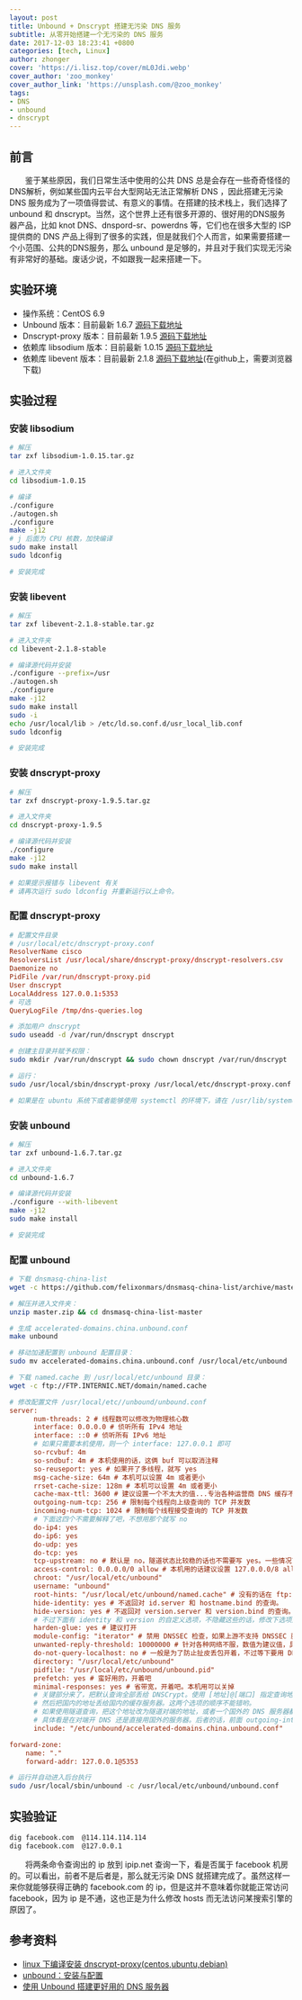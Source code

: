 ```yaml
---
layout: post
title: Unbound + Dnscrypt 搭建无污染 DNS 服务
subtitle: 从零开始搭建一个无污染的 DNS 服务
date: 2017-12-03 18:23:41 +0800
categories: [tech, Linux]
author: zhonger
cover: 'https://i.lisz.top/cover/mL0Jdi.webp'
cover_author: 'zoo_monkey'
cover_author_link: 'https://unsplash.com/@zoo_monkey'
tags:
- DNS
- unbound
- dnscrypt
---
```


## 前言

&emsp;&emsp;鉴于某些原因，我们日常生活中使用的公共 DNS 总是会存在一些奇奇怪怪的DNS解析，例如某些国内云平台大型网站无法正常解析 DNS ，因此搭建无污染 DNS 服务成为了一项值得尝试、有意义的事情。在搭建的技术栈上，我们选择了 unbound 和 dnscrypt。当然，这个世界上还有很多开源的、很好用的DNS服务器产品，比如 knot DNS、dnspord-sr、powerdns 等，它们也在很多大型的 ISP 提供商的 DNS 产品上得到了很多的实践，但是就我们个人而言，如果需要搭建一个小范围、公共的DNS服务，那么 unbound 是足够的，并且对于我们实现无污染有非常好的基础。废话少说，不如跟我一起来搭建一下。

## 实验环境

- 操作系统：CentOS 6.9
- Unbound 版本：目前最新 1.6.7 [源码下载地址](http://unbound.net/downloads/unbound-latest.tar.gz)
- Dnscrypt-proxy 版本：目前最新 1.9.5 [源码下载地址](https://download.dnscrypt.org/dnscrypt-proxy/dnscrypt-proxy-1.9.5.tar.gz)
- 依赖库 libsodium 版本：目前最新 1.0.15 [源码下载地址](https://download.libsodium.org/libsodium/releases/libsodium-1.0.15.tar.gz)
- 依赖库 libevent 版本：目前最新 2.1.8 [源码下载地址](https://github.com/libevent/libevent/releases/download/release-2.1.8-stable/libevent-2.1.8-stable.tar.gz)(在github上，需要浏览器下载)

## 实验过程

### 安装 libsodium

```bash
# 解压 
tar zxf libsodium-1.0.15.tar.gz

# 进入文件夹
cd libsodium-1.0.15

# 编译
./configure
./autogen.sh
./configure
make -j12 
# j 后面为 CPU 核数，加快编译
sudo make install
sudo ldconfig

# 安装完成
```

### 安装 libevent

```bash
# 解压
tar zxf libevent-2.1.8-stable.tar.gz

# 进入文件夹
cd libevent-2.1.8-stable

# 编译源代码并安装
./configure --prefix=/usr
./autogen.sh
./configure
make -j12
sudo make install
sudo -i
echo /usr/local/lib > /etc/ld.so.conf.d/usr_local_lib.conf
sudo ldconfig

# 安装完成
```

### 安装 dnscrypt-proxy

```bash
# 解压
tar zxf dnscrypt-proxy-1.9.5.tar.gz

# 进入文件夹
cd dnscrypt-proxy-1.9.5

# 编译源代码并安装
./configure
make -j12
sudo make install

# 如果提示报错与 libevent 有关
# 请再次运行 sudo ldconfig 并重新运行以上命令。
```

### 配置 dnscrypt-proxy

```conf
# 配置文件目录
# /usr/local/etc/dnscrypt-proxy.conf
ResolverName cisco
ResolversList /usr/local/share/dnscrypt-proxy/dnscrypt-resolvers.csv
Daemonize no
PidFile /var/run/dnscrypt-proxy.pid
User dnscrypt
LocalAddress 127.0.0.1:5353
# 可选
QueryLogFile /tmp/dns-queries.log
```

```bash
# 添加用户 dnscrypt
sudo useadd -d /var/run/dnscrypt dnscrypt

# 创建主目录并赋予权限：
sudo mkdir /var/run/dnscrypt && sudo chown dnscrypt /var/run/dnscrypt

# 运行：
sudo /usr/local/sbin/dnscrypt-proxy /usr/local/etc/dnscrypt-proxy.conf

# 如果是在 ubuntu 系统下或者能够使用 systemctl 的环境下，请在 /usr/lib/systemd/system/dnscrypt-proxy.socket 修改配置，参考资料 3 中所示。
```

### 安装 unbound

```bash
# 解压
tar zxf unbound-1.6.7.tar.gz

# 进入文件夹 
cd unbound-1.6.7

# 编译源代码并安装
./configure --with-libevent
make -j12
sudo make install

# 安装完成
```

### 配置 unbound

```bash
# 下载 dnsmasq-china-list
wget -c https://github.com/felixonmars/dnsmasq-china-list/archive/master.zip

# 解压并进入文件夹：
unzip master.zip && cd dnsmasq-china-list-master

# 生成 accelerated-domains.china.unbound.conf
make unbound

# 移动加速配置到 unbound 配置目录：
sudo mv accelerated-domains.china.unbound.conf /usr/local/etc/unbound

# 下载 named.cache 到 /usr/local/etc/unbound 目录：
wget -c ftp://FTP.INTERNIC.NET/domain/named.cache 
```

```ini
# 修改配置文件 /usr/local/etc//unbound/unbound.conf
server:
      num-threads: 2 # 线程数可以修改为物理核心数
      interface: 0.0.0.0 # 侦听所有 IPv4 地址
      interface: ::0 # 侦听所有 IPv6 地址
      # 如果只需要本机使用，则一个 interface: 127.0.0.1 即可
      so-rcvbuf: 4m
      so-sndbuf: 4m # 本机使用的话，这俩 buf 可以取消注释
      so-reuseport: yes # 如果开了多线程，就写 yes
      msg-cache-size: 64m # 本机可以设置 4m 或者更小
      rrset-cache-size: 128m # 本机可以设置 4m 或者更小
      cache-max-ttl: 3600 # 建议设置一个不太大的值...专治各种运营商 DNS 缓存不服
      outgoing-num-tcp: 256 # 限制每个线程向上级查询的 TCP 并发数
      incoming-num-tcp: 1024 # 限制每个线程接受查询的 TCP 并发数
      # 下面这四个不需要解释了吧，不想用那个就写 no
      do-ip4: yes
      do-ip6: yes
      do-udp: yes
      do-tcp: yes
      tcp-upstream: no # 默认是 no，隧道状态比较稳的话也不需要写 yes。一些情况下强制使用 tcp 连上游的话写 yes
      access-control: 0.0.0.0/0 allow # 本机用的话建议设置 127.0.0.0/8 allow，局域网用适当调整
      chroot: "/usr/local/etc/unbound"
      username: "unbound"
      root-hints: "/usr/local/etc/unbound/named.cache" # 没有的话在 ftp://FTP.INTERNIC.NET/domain/named.cache 下载一份
      hide-identity: yes # 不返回对 id.server 和 hostname.bind 的查询。
      hide-version: yes # 不返回对 version.server 和 version.bind 的查询。
      # 不过下面有 identity 和 version 的自定义选项，不隐藏这些的话，修改下选项还可以卖个萌(´・ω・｀)
      harden-glue: yes # 建议打开
      module-config: "iterator" # 禁用 DNSSEC 检查，如果上游不支持 DNSSEC 就关掉。注意这个选项有可能在其他 include 的文件里
      unwanted-reply-threshold: 10000000 # 针对各种网络不服，数值为建议值，具体可以自己修改看看效果
      do-not-query-localhost: no # 一般是为了防止扯皮丢包开着，不过等下要用 DNSCrypt 所以关掉
      directory: "/usr/local/etc/unbound"
      pidfile: "/usr/local/etc/unbound/unbound.pid"
      prefetch: yes # 蛮好用的，开着吧
      minimal-responses: yes # 省带宽，开着吧。本机用可以关掉
      # 关键部分来了，把默认查询全部丢给 DNSCrypt。使用 [地址]@[端口] 指定查询地址和端口，默认端口 53。
      # 然后把国内的地址丢给国内的缓存服务器。这两个选项的顺序不能错哟。
      # 如果使用隧道查询，把这个地址改为隧道对端的地址，或者一个国外的 DNS 服务器都可以，例如 8.8.8.8。
      # 具体看是在对端开 DNS 还是直接用国外的服务器。后者的话，前面 outgoing-interface 可以直接设置隧道本地端的地址，不过要配合 dnsmasq-china-list 的话，还是写路由表比较合适，否则不够灵活。
      include: "/etc/unbound/accelerated-domains.china.unbound.conf"

forward-zone:
    name: "."
    forward-addr: 127.0.0.1@5353
```

```bash
# 运行并自动进入后台执行
sudo /usr/local/sbin/unbound -c /usr/local/etc/unbound/unbound.conf 
```

## 实验验证

```bash
dig facebook.com  @114.114.114.114
dig facebook.com  @127.0.0.1
```

&emsp;&emsp;将两条命令查询出的 ip 放到 ipip.net 查询一下，看是否属于 facebook 机房的。可以看出，前者不是后者是，那么就无污染 DNS 就搭建完成了。虽然这样一来你就能够获得正确的 facebook.com 的 ip，但是这并不意味着你就能正常访问 facebook，因为 ip 是不通，这也正是为什么修改 hosts 而无法访问某搜索引擎的原因了。

## 参考资料

- [linux 下编译安装 dnscrypt-proxy(centos,ubuntu,debian)](https://03k.org/linux-dnscrypt-proxy.html)
- [unbound：安装与配置](http://blog.csdn.net/guowenyan001/article/details/39048893)
- [使用 Unbound 搭建更好用的 DNS 服务器](https://blog.phoenixlzx.com/2016/04/27/better-dns-with-unbound/)
